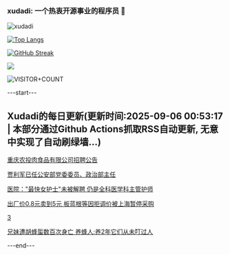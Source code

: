 ### xudadi: 一个热衷开源事业的程序员 👋

![xudadi](https://github-readme-stats-git-masterorgs-github-readme-stats-team.vercel.app/api?username=xudadi)

[![Top Langs](https://github-readme-stats.vercel.app/api/top-langs/?username=xudadi)](https://github.com/anuraghazra/github-readme-stats)

[![GitHub Streak](https://streak-stats.demolab.com?user=xudadi&locale=zh_Hans)](https://git.io/streak-stats)

![](https://raw.githubusercontent.com/xudadi/xudadi/main/assets/github-contribution-grid-snake.svg)

![VISITOR+COUNT](https://komarev.com/ghpvc/?username=xudadi&label=VISITOR+COUNT)


---start---

## Xudadi的每日更新(更新时间:2025-09-06 00:53:17 | 本部分通过Github Actions抓取RSS自动更新, 无意中实现了自动刷绿墙...)

[重庆农投肉食品有限公司招聘公告](https://www.gongkaoleida.com/article/2605990)

[贾利军已任公安部党委委员、政治部主任](https://m.163.com/news/article/K8NG2AUM0512D3VJ.html)

[医院："最快女护士"未被解聘 仍是全科医学科主管护师](https://m.163.com/news/article/K8N67AI70514BE2Q.html)

[出厂价0.8元卖到5元 板蓝根等因拒调价被上海暂停采购](https://m.163.com/news/article/K8N800SG0512D03F.html)

[3](https://m.163.com/touch/news/sub/domestic)

[兄妹遭胡蜂蜇数百次身亡 养蜂人:养2年它们从未叮过人](https://m.163.com/news/article/K8MHFE9U0514R9P4.html)

---end---
